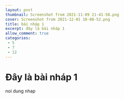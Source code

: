 ```yaml
---
layout: post
thumbnail: Screenshot from 2021-11-09 21-41-58.png
cover: Screenshot from 2021-12-01 10-08-52.png
title: bài nháp 1
excerpt: đây là bài nháp 1
allow_comment: true
categories: 
 - 5
 - 7
 - 12
---
```

# Đây là bài nháp 1
noi dung nhap